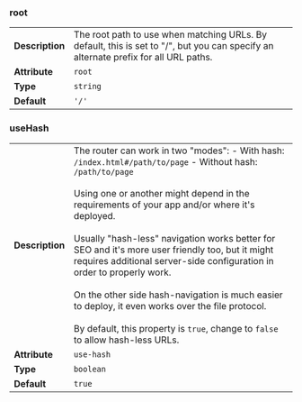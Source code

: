 

### root 

| | |
| --- | --- |
| **Description** | The root path to use when matching URLs. By default, this is set to "/", but you can specify an alternate prefix for all URL paths. |
| **Attribute** | `root` |
| **Type** | `string` |
| **Default** | `'/'` |



### useHash 

| | |
| --- | --- |
| **Description** | The router can work in two "modes": - With hash: `/index.html#/path/to/page` - Without hash: `/path/to/page`<br /><br />Using one or another might depend in the requirements of your app and/or where it's deployed.<br /><br />Usually "hash-less" navigation works better for SEO and it's more user friendly too, but it might requires additional server-side configuration in order to properly work.<br /><br />On the other side hash-navigation is much easier to deploy, it even works over the file protocol.<br /><br />By default, this property is `true`, change to `false` to allow hash-less URLs. |
| **Attribute** | `use-hash` |
| **Type** | `boolean` |
| **Default** | `true` |

